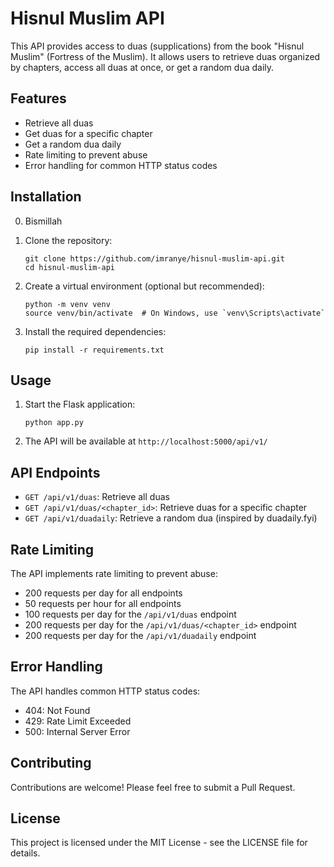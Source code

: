 # Hisnul Muslim API

This API provides access to duas (supplications) from the book "Hisnul Muslim" (Fortress of the Muslim). It allows users to retrieve duas organized by chapters, access all duas at once, or get a random dua daily.

## Features

- Retrieve all duas
- Get duas for a specific chapter
- Get a random dua daily
- Rate limiting to prevent abuse
- Error handling for common HTTP status codes

## Installation

0. Bismillah

1. Clone the repository:
   ```
   git clone https://github.com/imranye/hisnul-muslim-api.git
   cd hisnul-muslim-api
   ```

2. Create a virtual environment (optional but recommended):
   ```
   python -m venv venv
   source venv/bin/activate  # On Windows, use `venv\Scripts\activate`
   ```

3. Install the required dependencies:
   ```
   pip install -r requirements.txt
   ```

## Usage

1. Start the Flask application:
   ```
   python app.py
   ```

2. The API will be available at `http://localhost:5000/api/v1/`

## API Endpoints

- `GET /api/v1/duas`: Retrieve all duas
- `GET /api/v1/duas/<chapter_id>`: Retrieve duas for a specific chapter
- `GET /api/v1/duadaily`: Retrieve a random dua (inspired by duadaily.fyi)

## Rate Limiting

The API implements rate limiting to prevent abuse:
- 200 requests per day for all endpoints
- 50 requests per hour for all endpoints
- 100 requests per day for the `/api/v1/duas` endpoint
- 200 requests per day for the `/api/v1/duas/<chapter_id>` endpoint
- 200 requests per day for the `/api/v1/duadaily` endpoint

## Error Handling

The API handles common HTTP status codes:
- 404: Not Found
- 429: Rate Limit Exceeded
- 500: Internal Server Error

## Contributing

Contributions are welcome! Please feel free to submit a Pull Request.

## License

This project is licensed under the MIT License - see the LICENSE file for details.
